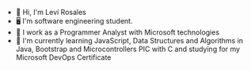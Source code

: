- 👋 Hi, I'm Leví Rosales
- 🖥️ I'm software engineering student.
- 💼 I work as a Programmer Analyst with Microsoft technologies
- 🌱 I'm currently learning JavaScript, Data Structures and Algorithms in Java, Bootstrap and Microcontrollers PIC with C and studying for my Microsoft DevOps Certificate
